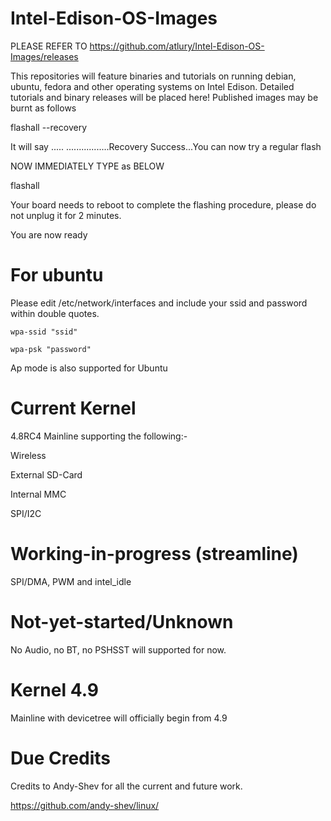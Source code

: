 # Intel-Edison-OS-Images

PLEASE REFER TO https://github.com/atlury/Intel-Edison-OS-Images/releases

This repositories will feature binaries and tutorials on running debian, ubuntu, fedora and other operating systems on Intel Edison. Detailed tutorials and binary releases will be placed here! Published images may be burnt as follows

flashall --recovery

It will say ..... .................Recovery Success...You can now try a regular flash

NOW IMMEDIATELY TYPE as BELOW

flashall

Your board needs to reboot to complete the flashing procedure, please do not unplug it for 2 minutes.

You are now ready

# For ubuntu

Please edit /etc/network/interfaces and include your ssid and password within double quotes.

    wpa-ssid "ssid"
    
    wpa-psk "password"


Ap mode is also supported for Ubuntu

# Current Kernel 

4.8RC4 Mainline supporting the following:-

Wireless

External SD-Card

Internal MMC

SPI/I2C

# Working-in-progress (streamline)

SPI/DMA, PWM and intel_idle

# Not-yet-started/Unknown

No Audio, no BT, no PSHSST will supported for now.

# Kernel 4.9

Mainline with devicetree will officially begin from 4.9

# Due Credits

Credits to Andy-Shev for all the current and future work.

https://github.com/andy-shev/linux/

